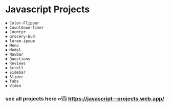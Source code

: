 # Javascript Projects

    ⏺ Color-Flipper
    ⏺ Countdown-timer
    ⏺ Counter
    ⏺ Grocery-bud
    ⏺ lorem-ipsum
    ⏺ Menu
    ⏺ Modal
    ⏺ Navbar
    ⏺ Questions
    ⏺ Reviews
    ⏺ Scroll
    ⏺ Sidebar
    ⏺ Slider
    ⏺ Tabs
    ⏺ Video
    
### see all projects here 👉🏼 https://javascript--projects.web.app/
